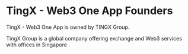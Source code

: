 # TingX - Web3 One App Founders

TingX - Web3 One App is owned by TINGX Group.&#x20;

TingX Group is a global company offering exchange and Web3 services with offices in Singapore
